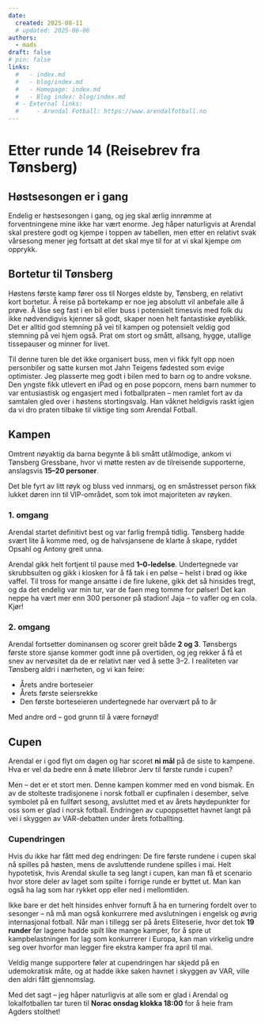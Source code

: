 ```yaml
---
date:
  created: 2025-08-11
  # updated: 2025-06-06
authors:
  - mads
draft: false
# pin: false
links:
  #   - index.md
  #   - blog/index.md
  #   - Homepage: index.md
  #   - Blog index: blog/index.md
  # - External links:
  #     - Arendal Fotball: https://www.arendalfotball.no
---
```


# Etter runde 14 (Reisebrev fra Tønsberg)

## Høstsesongen er i gang

Endelig er høstsesongen i gang, og jeg skal ærlig innrømme at forventningene mine ikke har vært enorme. Jeg håper naturligvis at Arendal skal prestere godt og kjempe i toppen av tabellen, men etter en relativt svak vårsesong mener jeg fortsatt at det skal mye til for at vi skal kjempe om opprykk.

## Bortetur til Tønsberg

Høstens første kamp fører oss til Norges eldste by, Tønsberg, en relativt kort bortetur. Å reise på bortekamp er noe jeg absolutt vil anbefale alle å prøve. Å låse seg fast i en bil eller buss i potensielt timesvis med folk du ikke nødvendigvis kjenner så godt, skaper noen helt fantastiske øyeblikk. Det er alltid god stemning på vei til kampen og potensielt veldig god stemning på vei hjem også. Prat om stort og smått, allsang, hygge, utallige tissepauser og minner for livet.

Til denne turen ble det ikke organisert buss, men vi fikk fylt opp noen personbiler og satte kursen mot Jahn Teigens fødested som evige optimister. Jeg plasserte meg godt i bilen med to barn og to andre voksne. Den yngste fikk utlevert en iPad og en pose popcorn, mens barn nummer to var entusiastisk og engasjert med i fotballpraten – men ramlet fort av da samtalen gled over i høstens stortingsvalg. Han våknet heldigvis raskt igjen da vi dro praten tilbake til viktige ting som Arendal Fotball.

## Kampen

Omtrent nøyaktig da barna begynte å bli smått utålmodige, ankom vi Tønsberg Gressbane, hvor vi møtte resten av de tilreisende supporterne, anslagsvis **15–20 personer**.

Det ble fyrt av litt røyk og bluss ved innmarsj, og en småstresset person fikk lukket døren inn til VIP-området, som tok imot majoriteten av røyken.

### 1. omgang

Arendal startet definitivt best og var farlig frempå tidlig. Tønsberg hadde svært lite å komme med, og de halvsjansene de klarte å skape, ryddet Opsahl og Antony greit unna.

Arendal gikk helt fortjent til pause med **1–0-ledelse**. Undertegnede var skrubbsulten og gikk i kiosken for å få tak i en pølse – helst i brød og ikke vaffel. Til tross for mange ansatte i de fire lukene, gikk det så hinsides tregt, og da det endelig var min tur, var de faen meg tomme for pølser! Det kan neppe ha vært mer enn 300 personer på stadion! Jaja – to vafler og en cola. Kjør!

### 2. omgang

Arendal fortsetter dominansen og scorer greit både **2 og 3**. Tønsbergs første store sjanse kommer godt inne på overtiden, og jeg rekker å få et snev av nervøsitet da de er relativt nær ved å sette 3–2. I realiteten var Tønsberg aldri i nærheten, og vi kan feire:

- Årets andre borteseier
- Årets første seiersrekke
- Den første borteseieren undertegnede har overvært på to år

Med andre ord – god grunn til å være fornøyd!

## Cupen

Arendal er i god flyt om dagen og har scoret **ni mål** på de siste to kampene. Hva er vel da bedre enn å møte lillebror Jerv til første runde i cupen?

Men – det er et stort men. Denne kampen kommer med en vond bismak. En av de stolteste tradisjonene i norsk fotball er cupfinalen i desember, selve symbolet på en fullført sesong, avsluttet med et av årets høydepunkter for oss som er glad i norsk fotball. Endringen av cupoppsettet havnet langt på vei i skyggen av VAR-debatten under årets fotballting.

### Cupendringen

Hvis du ikke har fått med deg endringen: De fire første rundene i cupen skal nå spilles på høsten, mens de avsluttende rundene spilles i mai. Helt hypotetisk, hvis Arendal skulle ta seg langt i cupen, kan man få et scenario hvor store deler av laget som spilte i forrige runde er byttet ut. Man kan også ha lag som har rykket opp eller ned i mellomtiden.

Ikke bare er det helt hinsides enhver fornuft å ha en turnering fordelt over to sesonger – nå må man også konkurrere med avslutningen i engelsk og øvrig internasjonal fotball. Når man i tillegg ser på årets Eliteserie, hvor det tok **19 runder** før lagene hadde spilt like mange kamper, for å spre ut kampbelastningen for lag som konkurrerer i Europa, kan man virkelig undre seg over hvorfor man legger fire ekstra kamper fra april til mai.

Veldig mange supportere føler at cupendringen har skjedd på en udemokratisk måte, og at hadde ikke saken havnet i skyggen av VAR, ville den aldri fått gjennomslag.

Med det sagt – jeg håper naturligvis at alle som er glad i Arendal og lokalfotballen tar turen til **Norac onsdag klokka 18:00** for å heie fram Agders stolthet!
